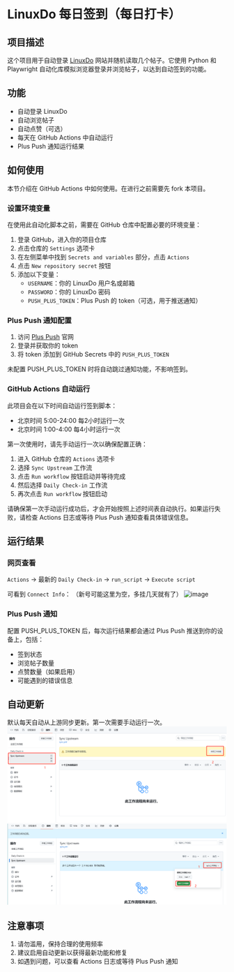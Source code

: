 # LinuxDo 每日签到（每日打卡）

## 项目描述
这个项目用于自动登录 [LinuxDo](https://linux.do/) 网站并随机读取几个帖子。它使用 Python 和 Playwright 自动化库模拟浏览器登录并浏览帖子，以达到自动签到的功能。

## 功能
- 自动登录 LinuxDo
- 自动浏览帖子
- 自动点赞（可选）
- 每天在 GitHub Actions 中自动运行
- Plus Push 通知运行结果

## 如何使用
本节介绍在 GitHub Actions 中如何使用。在进行之前需要先 fork 本项目。

### 设置环境变量
在使用此自动化脚本之前，需要在 GitHub 仓库中配置必要的环境变量：

1. 登录 GitHub，进入你的项目仓库
2. 点击仓库的 `Settings` 选项卡
3. 在左侧菜单中找到 `Secrets and variables` 部分，点击 `Actions`
4. 点击 `New repository secret` 按钮
5. 添加以下变量：
   - `USERNAME`：你的 LinuxDo 用户名或邮箱
   - `PASSWORD`：你的 LinuxDo 密码
   - `PUSH_PLUS_TOKEN`：Plus Push 的 token（可选，用于推送通知）

### Plus Push 通知配置
1. 访问 [Plus Push](https://www.pushplus.plus/) 官网
2. 登录并获取你的 token
3. 将 token 添加到 GitHub Secrets 中的 `PUSH_PLUS_TOKEN`

未配置 PUSH_PLUS_TOKEN 时将自动跳过通知功能，不影响签到。

### GitHub Actions 自动运行
此项目会在以下时间自动运行签到脚本：
- 北京时间 5:00-24:00 每2小时运行一次
- 北京时间 1:00-4:00 每4小时运行一次

第一次使用时，请先手动运行一次以确保配置正确：

1. 进入 GitHub 仓库的 `Actions` 选项卡
2. 选择 `Sync Upstream` 工作流
3. 点击 `Run workflow` 按钮启动并等待完成
4. 然后选择 `Daily Check-in` 工作流
5. 再次点击 `Run workflow` 按钮启动

请确保第一次手动运行成功后，才会开始按照上述时间表自动执行。如果运行失败，请检查 Actions 日志或等待 Plus Push 通知查看具体错误信息。

## 运行结果

### 网页查看
`Actions` -> 最新的 `Daily Check-in` -> `run_script` -> `Execute script`

可看到 `Connect Info`：
（新号可能这里为空，多挂几天就有了）
![image](https://github.com/user-attachments/assets/853549a5-b11d-4d5a-9284-7ad2f8ea698b)

### Plus Push 通知
配置 PUSH_PLUS_TOKEN 后，每次运行结果都会通过 Plus Push 推送到你的设备上，包括：
- 签到状态
- 浏览帖子数量
- 点赞数量（如果启用）
- 可能遇到的错误信息

## 自动更新
默认每天自动从上游同步更新。第一次需要手动运行一次。
![alt text](image.png)
![alt text](image-1.png)
## 注意事项
1. 请勿滥用，保持合理的使用频率
2. 建议启用自动更新以获得最新功能和修复
3. 如遇到问题，可以查看 Actions 日志或等待 Plus Push 通知
